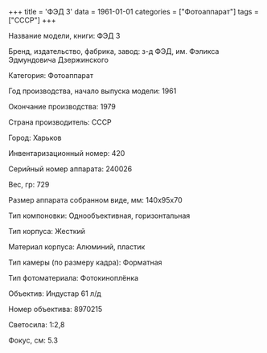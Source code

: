 +++
title = 'ФЭД 3'
data = 1961-01-01
categories = ["Фотоаппарат"]
tags = ["СССР"]
+++

Название модели, книги: ФЭД 3

Бренд, издательство, фабрика, завод: з-д ФЭД, им. Фэликса Эдмундовича Дзержинского

Категория: Фотоаппарат

Год производства, начало выпуска модели: 1961

Окончание производства: 1979

Страна производитель: СССР

Город: Харьков

Инвентаризационный номер: 420

Серийный номер аппарата: 240026

Вес, гр: 729

Размер аппарата  собранном виде, мм: 140х95х70

Тип компоновки: Однообъективная, горизонтальная

Тип корпуса: Жесткий

Материал корпуса: Алюминий, пластик

Тип камеры (по размеру кадра): Форматная

Тип фотоматериала: Фотокиноплёнка

Объектив: Индустар 61 л/д

Номер объектива: 8970215

Светосила: 1:2,8

Фокус, см: 5.3

